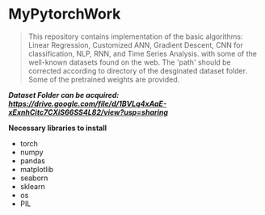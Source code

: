 # MyPytorchWork

> This repository contains implementation of the basic algorithms: Linear Regression, Customized ANN, Gradient Descent, CNN for classification, NLP, RNN, and Time Series Analysis. 
> with some of the well-known datasets found on the web.
> The 'path' should be corrected according to directory of the desginated dataset folder. 
> Some of the pretrained weights are provided.

***Dataset Folder can be acquired: https://drive.google.com/file/d/1BVLq4xAaE-xExnhCitc7CXiS66SS4L82/view?usp=sharing***


**Necessary libraries to install**

- torch 
- numpy
- pandas
- matplotlib
- seaborn
- sklearn
- os
- PIL

